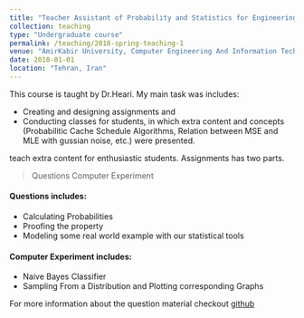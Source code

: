 ```yaml
---
title: "Teacher Assistant of Probability and Statistics for Engineering"
collection: teaching
type: "Undergraduate course"
permalink: /teaching/2018-spring-teaching-1
venue: "AmirKabir University, Computer Engineering And Information Technology Department"
date: 2018-01-01
location: "Tehran, Iran"
---
```


This course is taught by Dr.Heari. My main task was includes: <br>
* Creating and designing assignments and 
* Conducting classes for students, in which extra content and concepts (Probabilitic Cache Schedule Algorithms, Relation between MSE and MLE with gussian noise, etc.) were presented.


teach extra content for enthusiastic students. 
Assignments has two parts. 
> Questions
> Computer Experiment
#### Questions includes:
* Calculating Probabilities
* Proofing the property
* Modeling some real world example with our statistical tools
#### Computer Experiment  includes: 
* Naive Bayes Classifier
* Sampling From a Distribution and Plotting corresponding Graphs

For more information about the question material checkout [github](https://github.com/AliMorty/2018-spring-statistics-TA)
